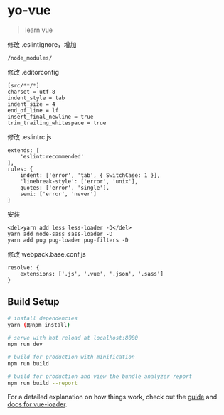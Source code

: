 # yo-vue

> learn vue

修改 .eslintignore，增加
```
/node_modules/
```

修改 .editorconfig
```
[src/**/*]
charset = utf-8
indent_style = tab
indent_size = 4
end_of_line = lf
insert_final_newline = true
trim_trailing_whitespace = true
```

修改 .eslintrc.js
```
extends: [
	'eslint:recommended'
],
rules: {
	indent: ['error', 'tab', { SwitchCase: 1 }],
	'linebreak-style': ['error', 'unix'],
	quotes: ['error', 'single'],
	semi: ['error', 'never']
}
```

安装
```
<del>yarn add less less-loader -D</del>
yarn add node-sass sass-loader -D
yarn add pug pug-loader pug-filters -D
```

修改 webpack.base.conf.js
```
resolve: {
    extensions: ['.js', '.vue', '.json', '.sass']
}
```



## Build Setup

``` bash
# install dependencies
yarn (即npm install)

# serve with hot reload at localhost:8080
npm run dev

# build for production with minification
npm run build

# build for production and view the bundle analyzer report
npm run build --report
```

For a detailed explanation on how things work, check out the [guide](http://vuejs-templates.github.io/webpack/) and [docs for vue-loader](http://vuejs.github.io/vue-loader).
